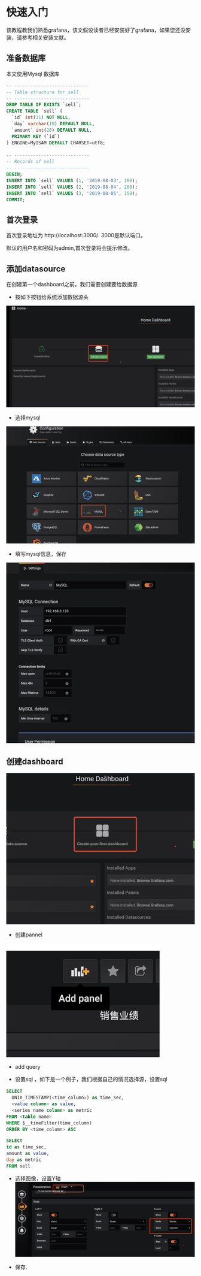 # 快速入门

该教程教我们熟悉grafana，该文假设读者已经安装好了grafana，如果您还没安装，请参考相关安装文献。


## 准备数据库

本文使用Mysql 数据库

```SQL
-- ----------------------------
-- Table structure for sell
-- ----------------------------
DROP TABLE IF EXISTS `sell`;
CREATE TABLE `sell` (
  `id` int(11) NOT NULL,
  `day` varchar(10) DEFAULT NULL,
  `amount` int(20) DEFAULT NULL,
  PRIMARY KEY (`id`)
) ENGINE=MyISAM DEFAULT CHARSET=utf8;

-- ----------------------------
-- Records of sell
-- ----------------------------
BEGIN;
INSERT INTO `sell` VALUES (1, '2019-08-03', 100);
INSERT INTO `sell` VALUES (2, '2019-08-04', 200);
INSERT INTO `sell` VALUES (3, '2019-08-05', 150);
COMMIT;
```


## 首次登录

首次登录地址为 http://localhost:3000/. 3000是默认端口。

默认的用户名和密码为admin,首次登录将会提示修改。

## 添加datasource

在创建第一个dashboard之前，我们需要创建要给数据源


* 按如下按钮给系统添加数据源头  

![](./assets/2019-08-03-10-02-22.png)

* 选择mysql 

![](./assets/2019-08-03-10-02-49.png)


* 填写mysql信息，保存

![](./assets/2019-08-03-10-04-42.png)


## 创建dashboard  

![](./assets/2019-08-03-12-50-58.png)

* 创建pannel

![](./assets/2019-08-03-12-51-21.png)

* add query

* 设置sql ，如下是一个例子，我们根据自己的情况选择源，设置sql 

```SQL
SELECT
  UNIX_TIMESTAMP(<time_column>) as time_sec,
  <value column> as value,
  <series name column> as metric
FROM <table name>
WHERE $__timeFilter(time_column)
ORDER BY <time_column> ASC
```

```SQL
SELECT
id as time_sec,
amount as value,
day as metric
FROM sell
```
* 选择图像，设置Y轴  
![](./assets/2019-08-03-12-54-23.png)

* 保存.


